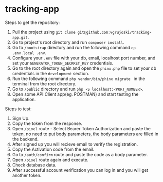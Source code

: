 # tracking-app

Steps to get the repository:

1. Pull the project using `git clone git@github.com:vgrujoski/tracking-app.git`.
2. Go to project's root directory and run `composer install`.
3. Go to `/bootstrap` directory and run the following command `cp .env.local .env`.
4. Configure your `.env` file with your db, email, localhost port number, and set your `GENERATOR_TOKEN_SECRRET_KEY` credentials.
5. Go to the root directory again and open the `phinx.php` file to set your db credentials in the `development` section.
6. Run the following command `php vendor/bin/phinx migrate
` in the terminal from the root directory.
7. Go to `/public` directory and run `php -S localhost:<PORT_NUMBER>`.
8. Open some API Client app(eg. POSTMAN) and start testing the application.


Steps to test:
1. Sign Up.
2. Copy the token from the response.
3. Open `/pixel` route - Select Bearer Token Authorization and paste the token, no need to put body parameters, the body parameters are filled in the backend.
4. After signed up you will recieve email to verify the registration.
5. Copy the Activation code from the email.
6. Go to `/auth/confirm` route and paste the code as a body parameter.
7. Open `/pixel` route again and execute.
8. Check database data.
9. After successful account verification you can log in and you will get another token.
